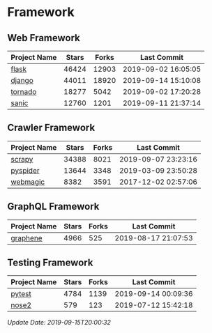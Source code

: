 # Framework

## Web Framework

| Project Name | Stars | Forks | Last Commit |
| ------------ | ----- | ----- | ----------- |
| [flask](https://github.com/pallets/flask) | 46424 | 12903 | 2019-09-02 16:05:05 |
| [django](https://github.com/django/django) | 44011 | 18920 | 2019-09-14 15:10:08 |
| [tornado](https://github.com/tornadoweb/tornado) | 18277 | 5042 | 2019-09-02 17:20:28 |
| [sanic](https://github.com/huge-success/sanic) | 12760 | 1201 | 2019-09-11 21:37:14 |

## Crawler Framework

| Project Name | Stars | Forks | Last Commit |
| ------------ | ----- | ----- | ----------- |
| [scrapy](https://github.com/scrapy/scrapy) | 34388 | 8021 | 2019-09-07 23:23:16 |
| [pyspider](https://github.com/binux/pyspider) | 13644 | 3348 | 2019-03-09 23:50:28 |
| [webmagic](https://github.com/code4craft/webmagic) | 8382 | 3591 | 2017-12-02 02:57:06 |

## GraphQL Framework

| Project Name | Stars | Forks | Last Commit |
| ------------ | ----- | ----- | ----------- |
| [graphene](https://github.com/graphql-python/graphene) | 4966 | 525 | 2019-08-17 21:07:53 |

## Testing Framework

| Project Name | Stars | Forks | Last Commit |
| ------------ | ----- | ----- | ----------- |
| [pytest](https://github.com/pytest-dev/pytest) | 4784 | 1139 | 2019-09-14 00:09:36 |
| [nose2](https://github.com/nose-devs/nose2) | 579 | 123 | 2019-07-12 15:42:18 |

*Update Date: 2019-09-15T20:00:32*